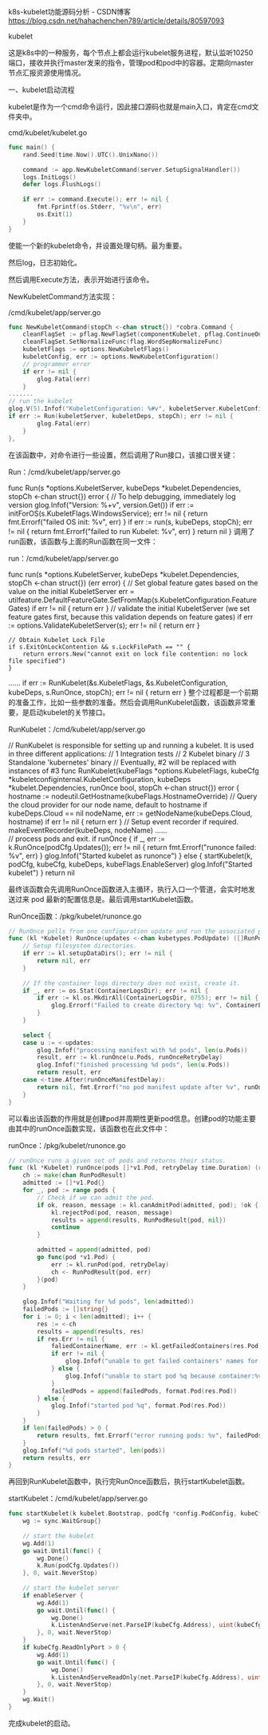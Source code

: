 k8s-kubelet功能源码分析 - CSDN博客 https://blog.csdn.net/hahachenchen789/article/details/80597093

kubelet

这是k8s中的一种服务，每个节点上都会运行kubelet服务进程，默认监听10250端口，接收并执行master发来的指令，管理pod和pod中的容器。定期向master节点汇报资源使用情况。

一、kubelet启动流程

kubelet是作为一个cmd命令运行，因此接口源码也就是main入口，肯定在cmd文件夹中。


cmd/kubelet/kubelet.go

```go
func main() {
	rand.Seed(time.Now().UTC().UnixNano())
 
	command := app.NewKubeletCommand(server.SetupSignalHandler())
	logs.InitLogs()
	defer logs.FlushLogs()
 
	if err := command.Execute(); err != nil {
		fmt.Fprintf(os.Stderr, "%v\n", err)
		os.Exit(1)
	}
}
```

使能一个新的kubelet命令，并设置处理句柄。最为重要。

然后log，日志初始化。

然后调用Execute方法，表示开始进行该命令。

NewKubeletCommand方法实现：

/cmd/kubelet/app/server.go
```go
func NewKubeletCommand(stopCh <-chan struct{}) *cobra.Command {
	cleanFlagSet := pflag.NewFlagSet(componentKubelet, pflag.ContinueOnError)
	cleanFlagSet.SetNormalizeFunc(flag.WordSepNormalizeFunc)
	kubeletFlags := options.NewKubeletFlags()
	kubeletConfig, err := options.NewKubeletConfiguration()
	// programmer error
	if err != nil {
		glog.Fatal(err)
	}
.......
// run the kubelet
glog.V(5).Infof("KubeletConfiguration: %#v", kubeletServer.KubeletConfiguration)
if err := Run(kubeletServer, kubeletDeps, stopCh); err != nil {
		glog.Fatal(err)
	}
},
```

在该函数中，对命令进行一些设置，然后调用了Run接口，该接口很关键：

Run：/cmd/kubelet/app/server.go

func Run(s *options.KubeletServer, kubeDeps *kubelet.Dependencies, stopCh <-chan struct{}) error {
	// To help debugging, immediately log version
	glog.Infof("Version: %+v", version.Get())
	if err := initForOS(s.KubeletFlags.WindowsService); err != nil {
		return fmt.Errorf("failed OS init: %v", err)
	}
	if err := run(s, kubeDeps, stopCh); err != nil {
		return fmt.Errorf("failed to run Kubelet: %v", err)
	}
	return nil
}
调用了run函数，该函数与上面的Run函数在同一文件：

run：/cmd/kubelet/app/server.go

func run(s *options.KubeletServer, kubeDeps *kubelet.Dependencies, stopCh <-chan struct{}) (err error) {
	// Set global feature gates based on the value on the initial KubeletServer
	err = utilfeature.DefaultFeatureGate.SetFromMap(s.KubeletConfiguration.FeatureGates)
	if err != nil {
		return err
	}
	// validate the initial KubeletServer (we set feature gates first, because this validation depends on feature gates)
	if err := options.ValidateKubeletServer(s); err != nil {
		return err
	}
 
	// Obtain Kubelet Lock File
	if s.ExitOnLockContention && s.LockFilePath == "" {
		return errors.New("cannot exit on lock file contention: no lock file specified")
	}  
   ......
     if err := RunKubelet(&s.KubeletFlags, &s.KubeletConfiguration, kubeDeps, s.RunOnce, stopCh); err != nil {
		return err
	}
整个过程都是一个前期的准备工作，比如一些参数的准备。然后会调用RunKubelet函数，该函数非常重要，是启动kubelet的关节接口。

RunKubelet：/cmd/kubelet/app/server.go

// RunKubelet is responsible for setting up and running a kubelet.  It is used in three different applications:
//   1 Integration tests
//   2 Kubelet binary
//   3 Standalone 'kubernetes' binary
// Eventually, #2 will be replaced with instances of #3
func RunKubelet(kubeFlags *options.KubeletFlags, kubeCfg *kubeletconfiginternal.KubeletConfiguration, kubeDeps *kubelet.Dependencies, runOnce bool, stopCh <-chan struct{}) error {
	hostname := nodeutil.GetHostname(kubeFlags.HostnameOverride)
	// Query the cloud provider for our node name, default to hostname if kubeDeps.Cloud == nil
	nodeName, err := getNodeName(kubeDeps.Cloud, hostname)
	if err != nil {
		return err
	}
	// Setup event recorder if required.
	makeEventRecorder(kubeDeps, nodeName)
......	
// process pods and exit.
	if runOnce {
		if _, err := k.RunOnce(podCfg.Updates()); err != nil {
			return fmt.Errorf("runonce failed: %v", err)
		}
		glog.Infof("Started kubelet as runonce")
	} else {
		startKubelet(k, podCfg, kubeCfg, kubeDeps, kubeFlags.EnableServer)
		glog.Infof("Started kubelet")
	}
	return nil


最终该函数会先调用RunOnce函数进入主循环，执行入口一个管道，会实时地发送过来 pod 最新的配置信息是。最后调用startKubelet函数。

RunOnce函数：/pkg/kubelet/runonce.go
```go
// RunOnce polls from one configuration update and run the associated pods.
func (kl *Kubelet) RunOnce(updates <-chan kubetypes.PodUpdate) ([]RunPodResult, error) {
	// Setup filesystem directories.
	if err := kl.setupDataDirs(); err != nil {
		return nil, err
	}
 
	// If the container logs directory does not exist, create it.
	if _, err := os.Stat(ContainerLogsDir); err != nil {
		if err := kl.os.MkdirAll(ContainerLogsDir, 0755); err != nil {
			glog.Errorf("Failed to create directory %q: %v", ContainerLogsDir, err)
		}
	}
 
	select {
	case u := <-updates:
		glog.Infof("processing manifest with %d pods", len(u.Pods))
		result, err := kl.runOnce(u.Pods, runOnceRetryDelay)
		glog.Infof("finished processing %d pods", len(u.Pods))
		return result, err
	case <-time.After(runOnceManifestDelay):
		return nil, fmt.Errorf("no pod manifest update after %v", runOnceManifestDelay)
	}
}
```
可以看出该函数的作用就是创建pod并周期性更新pod信息。创建pod的功能主要由其中的runOnce函数实现，该函数也在此文件中：

runOnce：/pkg/kubelet/runonce.go
```go
// runOnce runs a given set of pods and returns their status.
func (kl *Kubelet) runOnce(pods []*v1.Pod, retryDelay time.Duration) (results []RunPodResult, err error) {
	ch := make(chan RunPodResult)
	admitted := []*v1.Pod{}
	for _, pod := range pods {
		// Check if we can admit the pod.
		if ok, reason, message := kl.canAdmitPod(admitted, pod); !ok {
			kl.rejectPod(pod, reason, message)
			results = append(results, RunPodResult{pod, nil})
			continue
		}
 
		admitted = append(admitted, pod)
		go func(pod *v1.Pod) {
			err := kl.runPod(pod, retryDelay)
			ch <- RunPodResult{pod, err}
		}(pod)
	}
 
	glog.Infof("Waiting for %d pods", len(admitted))
	failedPods := []string{}
	for i := 0; i < len(admitted); i++ {
		res := <-ch
		results = append(results, res)
		if res.Err != nil {
			faliedContainerName, err := kl.getFailedContainers(res.Pod)
			if err != nil {
				glog.Infof("unable to get failed containers' names for pod %q, error:%v", format.Pod(res.Pod), err)
			} else {
				glog.Infof("unable to start pod %q because container:%v failed", format.Pod(res.Pod), faliedContainerName)
			}
			failedPods = append(failedPods, format.Pod(res.Pod))
		} else {
			glog.Infof("started pod %q", format.Pod(res.Pod))
		}
	}
	if len(failedPods) > 0 {
		return results, fmt.Errorf("error running pods: %v", failedPods)
	}
	glog.Infof("%d pods started", len(pods))
	return results, err
}
```
再回到RunKubelet函数中，执行完RunOnce函数后，执行startKubelet函数。

startKubelet：/cmd/kubelet/app/server.go
```go
func startKubelet(k kubelet.Bootstrap, podCfg *config.PodConfig, kubeCfg *kubeletconfiginternal.KubeletConfiguration, kubeDeps *kubelet.Dependencies, enableServer bool) {
	wg := sync.WaitGroup{}
 
	// start the kubelet
	wg.Add(1)
	go wait.Until(func() {
		wg.Done()
		k.Run(podCfg.Updates())
	}, 0, wait.NeverStop)
 
	// start the kubelet server
	if enableServer {
		wg.Add(1)
		go wait.Until(func() {
			wg.Done()
			k.ListenAndServe(net.ParseIP(kubeCfg.Address), uint(kubeCfg.Port), kubeDeps.TLSOptions, kubeDeps.Auth, kubeCfg.EnableDebuggingHandlers, kubeCfg.EnableContentionProfiling)
		}, 0, wait.NeverStop)
	}
	if kubeCfg.ReadOnlyPort > 0 {
		wg.Add(1)
		go wait.Until(func() {
			wg.Done()
			k.ListenAndServeReadOnly(net.ParseIP(kubeCfg.Address), uint(kubeCfg.ReadOnlyPort))
		}, 0, wait.NeverStop)
	}
	wg.Wait()
}
```
完成kubelet的启动。